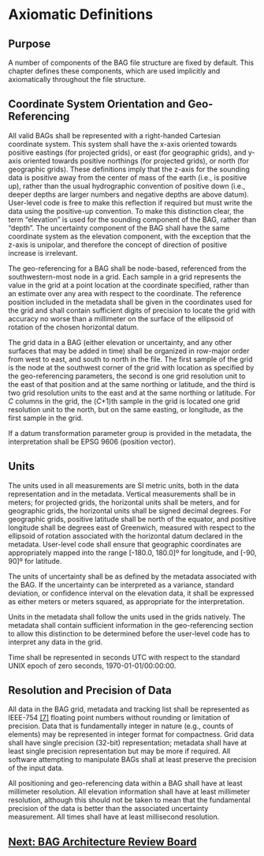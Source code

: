 # Axiomatic Definitions

## Purpose

A number of components of the BAG file structure are fixed by default. This chapter defines these components, which are used implicitly and axiomatically throughout the file structure.

## Coordinate System Orientation and Geo-Referencing

All valid BAGs shall be represented with a right-handed Cartesian coordinate system. This system shall have the x-axis oriented towards positive eastings (for projected grids), or east (for geographic grids), and y-axis oriented towards positive northings (for projected grids), or north (for geographic grids). These definitions imply that the z-axis for the sounding data is positive away from the center of mass of the earth (i.e., is positive up), rather than the usual hydrographic convention of positive down (i.e., deeper depths are larger numbers and negative depths are above datum). User-level code is free to make this reflection if required but must write the data using the positive-up convention. To make this distinction clear, the term “elevation” is used for the sounding component of the BAG, rather than “depth”. The uncertainty component of the BAG shall have the same coordinate system as the elevation component, with the exception that the z-axis is unipolar, and therefore the concept of direction of positive increase is irrelevant.

The geo-referencing for a BAG shall be node-based, referenced from the southwestern-most node in a grid. Each sample in a grid represents the value in the grid at a point location at the coordinate specified, rather than an estimate over any area with respect to the coordinate. The reference position included in the metadata shall be given in the coordinates used for the grid and shall contain sufficient digits of precision to locate the grid with accuracy no worse than a millimeter on the surface of the ellipsoid of rotation of the chosen horizontal datum.

The grid data in a BAG (either elevation or uncertainty, and any other surfaces that may be added in time) shall be organized in row-major order from west to east, and south to north in the file. The first sample of the grid is the node at the southwest corner of the grid with location as specified by the geo-referencing parameters, the second is one grid resolution unit to the east of that position and at the same northing or latitude, and the third is two grid resolution units to the east and at the same northing or latitude. For *C* columns in the grid, the (*C*+1)th sample in the grid is located one grid resolution unit to the north, but on the same easting, or longitude, as the first sample in the grid.

If a datum transformation parameter group is provided in the metadata, the interpretation shall be EPSG 9606 (position vector).

## Units

The units used in all measurements are SI metric units, both in the data representation and in the metadata. Vertical measurements shall be in meters; for projected grids, the horizontal units shall be meters, and for geographic grids, the horizontal units shall be signed decimal degrees. For geographic grids, positive latitude shall be north of the equator, and positive longitude shall be degrees east of Greenwich, measured with respect to the ellipsoid of rotation associated with the horizontal datum declared in the metadata. User-level code shall ensure that geographic coordinates are appropriately mapped into the range [-180.0, 180.0]º for longitude, and [-90, 90]º for latitude.

The units of uncertainty shall be as defined by the metadata associated with the BAG. If the uncertainty can be interpreted as a variance, standard deviation, or confidence interval on the elevation data, it shall be expressed as either meters or meters squared, as appropriate for the interpretation.

Units in the metadata shall follow the units used in the grids natively. The metadata shall contain sufficient information in the geo-referencing section to allow this distinction to be determined before the user-level code has to interpret any data in the grid.

Time shall be represented in seconds UTC with respect to the standard UNIX epoch of zero seconds, 1970-01-01/00:00:00.

## Resolution and Precision of Data

All data in the BAG grid, metadata and tracking list shall be represented as IEEE-754 <a href="FSD-References.html#ref7">[7]</a> floating point numbers without rounding or limitation of precision. Data that is fundamentally integer in nature (e.g., counts of elements) may be represented in integer format for compactness.  Grid data shall have single precision (32-bit) representation; metadata shall have at least single precision representation but may be more if required. All software attempting to manipulate BAGs shall at least preserve the precision of the input data.

All positioning and geo-referencing data within a BAG shall have at least millimeter resolution. All elevation information shall have at least millimeter resolution, although this should not be taken to mean that the fundamental precision of the data is better than the associated uncertainty measurement. All times shall have at least millisecond resolution.

## [Next: BAG Architecture Review Board](FSD-BAGARB.md)
